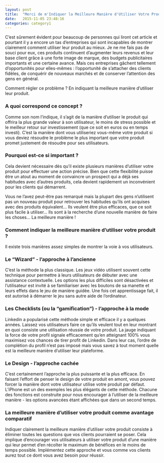 ```yaml
---
layout: post
title:  "Merci de m'Indiquer la Meilleure Manière d'Utiliser Votre Produit"
date:   2015-11-05 23:48:16
categories: category1
---
```


C’est sûrement évident pour beaucoup de personnes qui liront cet article et pourtant il y a encore un tas 
d’entreprises qui sont incapables de montrer clairement comment utiliser leur produit au mieux. Je ne me fais pas de 
souci pour eux, ces produits continuent d’augmenter leurs revenus et leur base client grâce à une forte image de 
marque, des budgets publicitaires importants et une certaine avance. Mais ces entreprises gâchent tellement 
d’opportunités pour elles-mêmes : l’opportunité de s’attacher des clients fidèles, de conquérir de nouveaux marchés 
et de conserver l’attention des gens en général.

Comment régler ce problème ? En indiquant la meilleure manière d’utiliser leur produit. 

### A quoi correspond ce concept ?

Comme son nom l’indique, il s’agit de la manière d’utiliser le produit qui offrira la plus grande valeur à son 
utilisateur, le moins de stress possible et le meilleur retour sur investissement (que ce soit en euros ou en temps 
investi). C’est la manière dont vous utiliseriez vous-même votre produit si vous deviez résoudre le problème le plus 
important que votre produit promet justement de résoudre pour ses utilisateurs. 

### Pourquoi est-ce si important ?

Cela devient nécessaire dès qu’il existe plusieurs manières d’utiliser votre produit pour effectuer une action précise.
Bien que cette flexibilité puisse être un atout au moment de convaincre un prospect qui a déjà ses habitudes avec 
d’autres produits, cela devient rapidement un inconvénient pour les clients qui démarrent.

Vous ne l’avez peut-être pas remarqué mais la plupart des gens n’utilisent pas un nouveau produit pour retrouver les 
habitudes qu’ils ont acquises avec des produits équivalent… Ils veulent être plus efficaces, que ce soit plus facile 
à utiliser… Ils sont à la recherche d’une nouvelle manière de faire les choses… La meilleure manière !

### Comment indiquer la meilleure manière d’utiliser votre produit ?

Il existe trois manières assez simples de montrer la voie à vos utilisateurs.

### Le “Wizard” - l’approche à l’ancienne

C’est la méthode la plus classique. Les jeux vidéo utilisent souvent cette technique pour permettre à leurs 
utilisateurs de débuter avec une assistance contextuelle. Les options les plus difficiles sont désactivées et 
l’utilisateur est invité à se familiariser avec les boutons de sa manette et leurs effets dans le jeu de manière 
guidée. Une fois cet apprentissage fait, il est autorisé à démarrer le jeu sans autre aide de l’ordinateur.

### Les Checklists (ou la “gamification”) - l’approche à la mode

Linkedin a popularisé cette méthode simple et efficace il y a quelques années. Laissez vos utilisateurs faire ce 
qu’ils veulent tout en leur montrant en quoi consiste une utilisation réussie de votre produit. La jauge indiquant 
la force de votre profil signale efficacement qu’en atteignant 100% vous maximisez vos chances de tirer profit de 
Linkedin. Dans leur cas, l’ordre de complétion du profil n’est pas imposé mais vous savez à tout moment quelle est 
la meilleure manière d’utiliser leur plateforme.

### Le Design - l’approche cachée

C’est certainement l’approche la plus puissante et la plus efficace. En faisant l’effort de penser le design de 
votre produit en amont, vous pouvez forcer la manière dont votre utilisateur utilise votre produit par défaut. 
L’iPhone est un des exemples les plus élégants de cette méthode. Chacune des fonctions est construite pour nous 
encourager à l’utiliser de la meilleure manière - les options avancées étant affichées que dans un second temps.

### La meilleure manière d’utiliser votre produit comme avantage comparatif

Indiquer clairement la meilleure manière d’utiliser votre produit consiste à éliminer toutes les questions que vos 
clients pourraient se poser. Cela implique d’encourager vos utilisateurs à utiliser votre produit d’une manière qui 
leur permet d’en récolter le maximum de bénéfices en le moins de temps possible. Implémentez cette approche et vous 
comme vos clients aurez tout ce dont vous avez besoin pour réussir.

